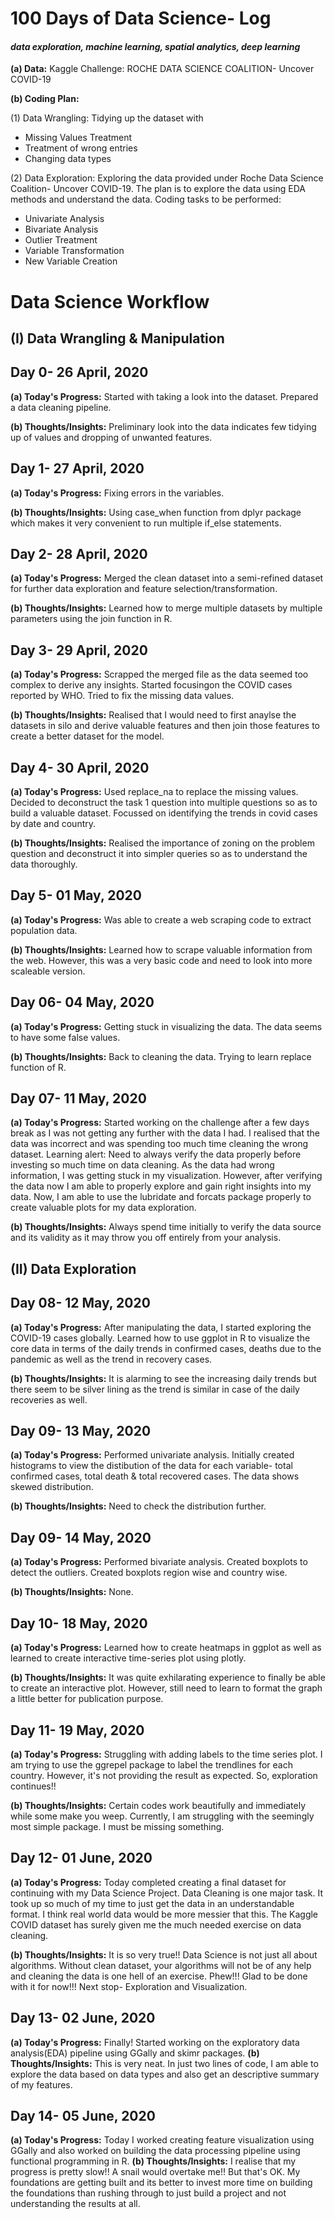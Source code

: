 # 100 Days of Data Science- Log
#### *data exploration, machine learning, spatial analytics, deep learning*
**(a) Data:** Kaggle Challenge: ROCHE DATA SCIENCE COALITION- Uncover COVID-19

**(b) Coding Plan:** 

(1) Data Wrangling:
Tidying up the dataset with
- Missing Values Treatment
- Treatment of wrong entries
- Changing data types

(2) Data Exploration:
Exploring the data provided under Roche Data Science Coalition- Uncover COVID-19.
The plan is to explore the data using EDA methods and understand the data. 
Coding tasks to be performed:
- Univariate Analysis
- Bivariate Analysis
- Outlier Treatment
- Variable Transformation
- New Variable Creation

# Data Science Workflow
## (I) Data Wrangling & Manipulation
## Day 0- 26 April, 2020
**(a) Today's Progress:**
Started with taking a look into the dataset. Prepared a data cleaning pipeline.

**(b) Thoughts/Insights:**
Preliminary look into the data indicates few tidying up of values and dropping of unwanted features.

## Day 1- 27 April, 2020
**(a) Today's Progress:**
Fixing errors in the variables.

**(b) Thoughts/Insights:**
Using case_when function from dplyr package which makes it very convenient to run multiple if_else statements.

## Day 2- 28 April, 2020
**(a) Today's Progress:**
Merged the clean dataset into a semi-refined dataset for further data exploration and feature selection/transformation.

**(b) Thoughts/Insights:**
Learned how to merge multiple datasets by multiple parameters using the join function in R. 

## Day 3- 29 April, 2020
**(a) Today's Progress:**
Scrapped the merged file as the data seemed too complex to derive any insights. Started focusingon the COVID cases reported by WHO. Tried to fix the missing data values. 

**(b) Thoughts/Insights:**
Realised that I would need to first anaylse the datasets in silo and derive valuable features and then join those features to create a better dataset for the model.

## Day 4- 30 April, 2020
**(a) Today's Progress:**
Used replace_na to replace the missing values. Decided to deconstruct the task 1 question into multiple questions so as to build a valuable dataset. Focussed on identifying the trends in covid cases by date and country. 

**(b) Thoughts/Insights:**
Realised the importance of zoning on the problem question and deconstruct it into simpler queries so as to understand the data thoroughly.

## Day 5- 01 May, 2020
**(a) Today's Progress:**
Was able to create a web scraping code to extract population data. 

**(b) Thoughts/Insights:**
Learned how to scrape valuable information from the web. However, this was a very basic code and need to look into more scaleable version.

## Day 06- 04 May, 2020
**(a) Today's Progress:**
Getting stuck in visualizing the data. The data seems to have some false values.

**(b) Thoughts/Insights:**
Back to cleaning the data. Trying to learn replace function of R.

## Day 07- 11 May, 2020
**(a) Today's Progress:**
Started working on the challenge after a few days break as I was not getting any further with the data I had. I realised that the data was incorrect and was spending too much time cleaning the wrong dataset. Learning alert: Need to always verify the data properly before investing so much time on data cleaning. As the data had wrong information, I was getting stuck in my visualization. However, after verifying the data now I am able to properly explore and gain right insights into my data. Now, I am able to use the lubridate and forcats package properly to create valuable plots for my data exploration.

**(b) Thoughts/Insights:**
Always spend time initially to verify the data source and its validity as it may throw you off entirely from your analysis.

## (II) Data Exploration
## Day 08- 12 May, 2020
**(a) Today's Progress:**
After manipulating the data, I started exploring the COVID-19 cases globally. Learned how to use ggplot in R to visualize the core data in terms of the daily trends in confirmed cases, deaths due to the pandemic as well as the trend in recovery cases.

**(b) Thoughts/Insights:**
It is alarming to see the increasing daily trends but there seem to be silver lining as the trend is similar in case of the daily recoveries as well. 

## Day 09- 13 May, 2020
**(a) Today's Progress:**
Performed univariate analysis. Initially created histograms to view the distibution of the data for each variable- total confirmed cases, total death & total recovered cases. The data shows skewed distribution. 

**(b) Thoughts/Insights:**
Need to check the distribution further. 

## Day 09- 14 May, 2020
**(a) Today's Progress:**
Performed bivariate analysis. Created boxplots to detect the outliers. Created boxplots region wise and country wise.  

**(b) Thoughts/Insights:**
None.

## Day 10- 18 May, 2020
**(a) Today's Progress:**
Learned how to create heatmaps in ggplot as well as learned to create interactive time-series plot using plotly. 

**(b) Thoughts/Insights:**
It was quite exhilarating experience to finally be able to create an interactive plot. However, still need to learn to format the graph a little better for publication purpose.

## Day 11- 19 May, 2020
**(a) Today's Progress:**
Struggling with adding labels to the time series plot. I am trying to use the ggrepel package to label the trendlines for each country. However, it's not providing the result as expected. So, exploration continues!!

**(b) Thoughts/Insights:**
Certain codes work beautifully and immediately while some make you weep. Currently, I am struggling with the seemingly most simple package. I must be missing something.

## Day 12- 01 June, 2020
**(a) Today's Progress:**
Today completed creating a final dataset for continuing with my Data Science Project. Data Cleaning is one major task. It took up so much of my time to just get the data in an understandable format. I think real world data would be more messier that this. The Kaggle COVID dataset has surely given me the much needed exercise on data cleaning.

**(b) Thoughts/Insights:**
It is so very true!! Data Science is not just all about algorithms. Without clean dataset, your algorithms will not be of any help and cleaning the data is one hell of an exercise. Phew!!! Glad to be done with it for now!!! Next stop- Exploration and Visualization.

## Day 13- 02 June, 2020
**(a) Today's Progress:**
Finally! Started working on the exploratory data analysis(EDA) pipeline using GGally and skimr packages.
**(b) Thoughts/Insights:**
This is very neat. In just two lines of code, I am able to explore the data based on data types and also get an descriptive summary of my features.

## Day 14- 05 June, 2020
**(a) Today's Progress:**
Today I worked creating feature visualization using GGally and also worked on building the data processing pipeline using functional programming in R.
**(b) Thoughts/Insights:**
I realise that my progress is pretty slow!! A snail would overtake me!! But that's OK. My foundations are getting built and its better to invest more time on building the foundations than rushing through to just build a project and not understanding the results at all.


